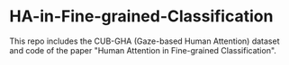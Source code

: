 # HA-in-Fine-grained-Classification
This repo includes the CUB-GHA (Gaze-based Human Attention) dataset and code of the paper "Human Attention in Fine-grained Classification".
